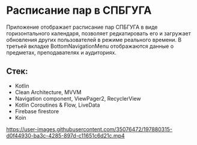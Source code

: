 # Расписание пар в СПБГУГА

Приложение отображает расписание пар СПБГУГА в виде горизонтального календаря, позволяет редкатировать его и загружает обновления других пользователей в режиме реального времени.
В третьей вкладке BottomNavigationMenu отображаются данные о предметах, преподавателях и аудиториях.

## Стек:
- Kotlin
- Clean Architecture, MVVM
- Navigation component, ViewPager2, RecyclerView
- Kotlin Coroutines & Flow, LiveData
- Firebase firestore
- Koin

https://user-images.githubusercontent.com/35076472/197880315-d0f44930-ba3c-4285-897d-c11651c6d21c.mp4
